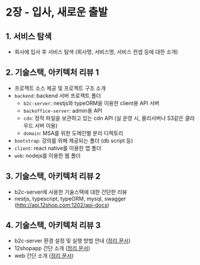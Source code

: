 # 2장 - 입사, 새로운 출발

## 1. 서비스 탐색
  - 회사에 입사 후 서비스 탐색 (회사명, 서비스명, 서비스 컨셉 등에 대한 소개)

## 2. 기술스택, 아키텍처 리뷰 1
  - 프로젝트 소스 제공 및 프로젝트 구조 소개
  - `backend`: backend 서버 프로젝트 폴더
    - `b2c-server`: nestjs와 typeORM을 이용한 client용 API 서버
    - `backoffice-server`: admin용 API
    - `cdn`: 정적 파일을 보관하고 있는 cdn API (실 운영 시, 물리서버나 S3같은 클라우드 서버 이용)
    - `domain`: MSA를 위한 도메인별 분리 디렉토리
  - `bootstrap`: 강의를 위해 제공되는 폴더 (db script 등)
  - `client`: react native를 이용한 앱 폴더
  - `web`: nodejs를 이용한 웹 폴더

## 3. 기술스택, 아키텍처 리뷰 2
  - b2c-server에 사용한 기술스택에 대한 간단한 리뷰
  - nestjs, typescript, typeORM, mysql, swagger (http://api.12shop.com:1202/api-docs)

## 4. 기술스택, 아키텍처 리뷰 3
  - b2c-server 환경 설정 및 실행 방법 안내 ([정리 문서](./projects/b2c-server.md))
  - 12shopapp 간단 소개 ([정리 문서](./projects/12shopapp.md))
  - web 간단 소개 ([정리 문서](./projects/web.md))